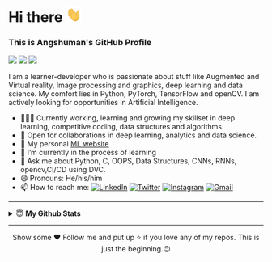 
# Hi there <img src="https://github.com/Coderangshu/Coderangshu/blob/main/gifs/hi.gif" width=30 height=30 /> </H1> 
<H3>This is Angshuman's GitHub Profile </H3>

<img src="https://img.shields.io/badge/python%20-%2314354C.svg?&style=for-the-badge&logo=python&logoColor=white" /> <img src="https://img.shields.io/badge/c%20-%2300599C.svg?&style=for-the-badge&logo=c&logoColor=white" /> <img src="https://img.shields.io/badge/java-%23ED8B00.svg?&style=for-the-badge&logo=java&logoColor=white" />

I am a learner-developer who is passionate about stuff like Augmented and Virtual reality, Image processing and graphics, deep learning and data science. My comfort lies in Python, PyTorch, TensorFlow and openCV. I am actively looking for opportunities in Artificial Intelligence.
- 👨🏽‍💻 Currently working, learning and growing my skillset in deep learning, competitive coding, data structures and algorithms.
- 🤝 Open for collaborations in deep learning, analytics and data science.
- 👋 My personal [ML website](https://Coderangshu.github.io)
- 🌱 I’m currently in the process of learning 
- 💬 Ask me about Python, C, OOPS, Data Structures, CNNs, RNNs, opencv,CI/CD using DVC.
- 😄 Pronouns: He/his/him
- 📫 How to reach me: [![LinkedIn](https://img.shields.io/badge/LinkedIn-Angshuman_Sengupta-blue.svg)](https://www.linkedin.com/in/angshumansengupta98)
[![Twitter](https://img.shields.io/badge/Twitter-Every1callAngsu_-white.svg)](https://twitter.com/Every1callAngsu)
[![Instagram](https://img.shields.io/badge/-angshunreal-833ab4?style=flat&logo=Instagram&logoColor=white)](https://www.instagram.com/angshunreal)
[![Gmail](https://img.shields.io/badge/-Angshuman-c14438?style=flat&logo=Gmail&logoColor=white)](mailto:senguptaangshuman17@gmail.com)

---
<details close>
 <summary> 😇 <b>My Github Stats</b> </summary>
<br>
<p align = "center">
  
  [![Angshuman's github stats](https://github-readme-stats.vercel.app/api?username=Coderangshu&count_private=true&show_icons=true&theme=tokyonight)](https://github.com/Coderangshu/github-readme-stats)
  
  [![Top Langs](https://github-readme-stats.vercel.app/api/top-langs/?username=Coderangshu&theme=tokyonight&layout=compact)](https://github.com/Coderangshu/github-readme-stats)
  
  [![willianrod's wakatime stats](https://github-readme-stats.vercel.app/api/wakatime?username=willianrod&theme=tokyonight)](https://github.com/Coderangshu/github-readme-stats)

  <img src="https://komarev.com/ghpvc/?username=Coderangshu&label=MyProfileViews&color=blue&style=plastic%22%20alt=%22Coderangshu" />
</p>
</details>

---

<p align=center>Show some ❤ Follow me and put up ⭐ if you love any of my repos. This is just the beginning.😉 </p>


<!--
**Coderangshu/Coderangshu** is a ✨ _special_ ✨ repository because its `README.md` (this file) appears on your GitHub profile.
👋
Here are some ideas to get you started:

- 🔭 I’m currently working on ...
- 🌱 I’m currently learning ...
- 👯 I’m looking to collaborate on ...
- 🤔 I’m looking for help with ...
- 💬 Ask me about ...
- 📫 How to reach me: ...
- 😄 Pronouns: ...
- ⚡ Fun fact: ...
-->
